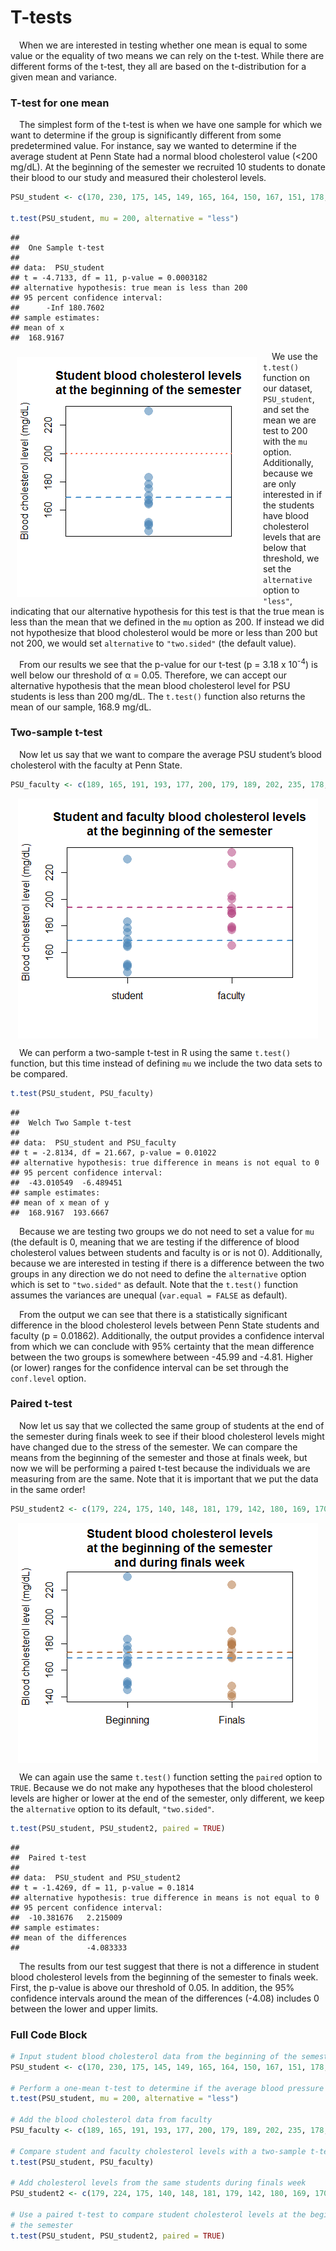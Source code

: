 
# T-tests

 When we are interested in testing whether one mean is equal to some
value or the equality of two means we can rely on the t-test. While
there are different forms of the t-test, they all are based on the
t-distribution for a given mean and variance.

### T-test for one mean

 The simplest form of the t-test is when we have one sample for which we
want to determine if the group is significantly different from some
predetermined value. For instance, say we wanted to determine if the
average student at Penn State had a normal blood cholesterol value
(&lt;200 mg/dL). At the beginning of the semester we recruited 10
students to donate their blood to our study and measured their
cholesterol levels.

``` r
PSU_student <- c(170, 230, 175, 145, 149, 165, 164, 150, 167, 151, 178, 183)

t.test(PSU_student, mu = 200, alternative = "less")
```

    ## 
    ##  One Sample t-test
    ## 
    ## data:  PSU_student
    ## t = -4.7133, df = 11, p-value = 0.0003182
    ## alternative hypothesis: true mean is less than 200
    ## 95 percent confidence interval:
    ##      -Inf 180.7602
    ## sample estimates:
    ## mean of x 
    ##  168.9167

<img src="img/T-tests/one_mean_plot-1.png" style="float:left; padding:10px" style="display: block; margin: auto;" />

 We use the `t.test()` function on our dataset, `PSU_student`, and set
the mean we are test to 200 with the `mu` option. Additionally, because
we are only interested in if the students have blood cholesterol levels
that are below that threshold, we set the `alternative` option to
`"less"`, indicating that our alternative hypothesis for this test is
that the true mean is less than the mean that we defined in the `mu`
option as 200. If instead we did not hypothesize that blood cholesterol
would be more or less than 200 but not 200, we would set `alternative`
to `"two.sided"` (the default value).

 From our results we see that the p-value for our t-test (p = 3.18 x
10<sup>-4</sup>) is well below our threshold of α = 0.05. Therefore, we
can accept our alternative hypothesis that the mean blood cholesterol
level for PSU students is less than 200 mg/dL. The `t.test()` function
also returns the mean of our sample, 168.9 mg/dL.

### Two-sample t-test

 Now let us say that we want to compare the average PSU student’s blood
cholesterol with the faculty at Penn State.

``` r
PSU_faculty <- c(189, 165, 191, 193, 177, 200, 179, 189, 202, 235, 178, 226)
```

<img src="img/T-tests/two_mean_plot-1.png" style="display: block; margin: auto;" />

 We can perform a two-sample t-test in R using the same `t.test()`
function, but this time instead of defining `mu` we include the two data
sets to be compared.

``` r
t.test(PSU_student, PSU_faculty)
```

    ## 
    ##  Welch Two Sample t-test
    ## 
    ## data:  PSU_student and PSU_faculty
    ## t = -2.8134, df = 21.667, p-value = 0.01022
    ## alternative hypothesis: true difference in means is not equal to 0
    ## 95 percent confidence interval:
    ##  -43.010549  -6.489451
    ## sample estimates:
    ## mean of x mean of y 
    ##  168.9167  193.6667

 Because we are testing two groups we do not need to set a value for
`mu` (the default is 0, meaning that we are testing if the difference of
blood cholesterol values between students and faculty is or is not 0).
Additionally, because we are interested in testing if there is a
difference between the two groups in any direction we do not need to
define the `alternative` option which is set to `"two.sided"` as
default. Note that the `t.test()` function assumes the variances are
unequal (`var.equal = FALSE` as default).

 From the output we can see that there is a statistically significant
difference in the blood cholesterol levels between Penn State students
and faculty (p = 0.01862). Additionally, the output provides a
confidence interval from which we can conclude with 95% certainty that
the mean difference between the two groups is somewhere between -45.99
and -4.81. Higher (or lower) ranges for the confidence interval can be
set through the `conf.level` option.

### Paired t-test

 Now let us say that we collected the same group of students at the end
of the semester during finals week to see if their blood cholesterol
levels might have changed due to the stress of the semester. We can
compare the means from the beginning of the semester and those at finals
week, but now we will be performing a paired t-test because the
individuals we are measuring from are the same. Note that it is
important that we put the data in the same order!

``` r
PSU_student2 <- c(179, 224, 175, 140, 148, 181, 179, 142, 180, 169, 170, 189)
```

<img src="img/T-tests/paired_plot-1.png" style="display: block; margin: auto;" />

 We can again use the same `t.test()` function setting the `paired`
option to `TRUE`. Because we do not make any hypotheses that the blood
cholesterol levels are higher or lower at the end of the semester, only
different, we keep the `alternative` option to its default,
`"two.sided"`.

``` r
t.test(PSU_student, PSU_student2, paired = TRUE)
```

    ## 
    ##  Paired t-test
    ## 
    ## data:  PSU_student and PSU_student2
    ## t = -1.4269, df = 11, p-value = 0.1814
    ## alternative hypothesis: true difference in means is not equal to 0
    ## 95 percent confidence interval:
    ##  -10.381676   2.215009
    ## sample estimates:
    ## mean of the differences 
    ##               -4.083333

 The results from our test suggest that there is not a difference in
student blood cholesterol levels from the beginning of the semester to
finals week. First, the p-value is above our threshold of 0.05. In
addition, the 95% confidence intervals around the mean of the
differences (-4.08) includes 0 between the lower and upper limits.

### Full Code Block

``` r
# Input student blood cholesterol data from the beginning of the semester
PSU_student <- c(170, 230, 175, 145, 149, 165, 164, 150, 167, 151, 178, 183)

# Perform a one-mean t-test to determine if the average blood pressure is less than 200
t.test(PSU_student, mu = 200, alternative = "less")

# Add the blood cholesterol data from faculty
PSU_faculty <- c(189, 165, 191, 193, 177, 200, 179, 189, 202, 235, 178, 226)

# Compare student and faculty cholesterol levels with a two-sample t-test
t.test(PSU_student, PSU_faculty)

# Add cholesterol levels from the same students during finals week
PSU_student2 <- c(179, 224, 175, 140, 148, 181, 179, 142, 180, 169, 170, 189)

# Use a paired t-test to compare student cholesterol levels at the beginning and end of
# the semester
t.test(PSU_student, PSU_student2, paired = TRUE)
```
